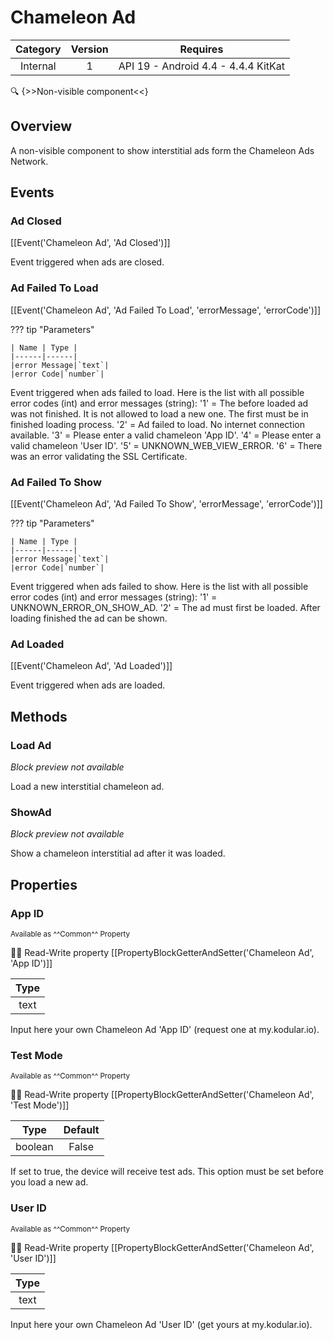 # Chameleon Ad

| Category | Version | Requires |
|:--------:|:-------:|:--------:|
|Internal|1|API 19 - Android 4.4 - 4.4.4 KitKat|

:mag: {>>Non-visible component<<}

## Overview

A non-visible component to show interstitial ads form the Chameleon Ads Network.

## Events

### Ad Closed

[[Event('Chameleon Ad', 'Ad Closed')]]

Event triggered when ads are closed.

### Ad Failed To Load

[[Event('Chameleon Ad', 'Ad Failed To Load', 'errorMessage', 'errorCode')]]

??? tip "Parameters"

    | Name | Type |
    |------|------|
    |error Message|`text`|
    |error Code|`number`|


Event triggered when ads failed to load. Here is the list with all possible error codes (int) and error messages (string): '1' = The before loaded ad was not finished. It is not allowed to load a new one. The first must be in finished loading process. '2' = Ad failed to load. No internet connection available. '3' = Please enter a valid chameleon 'App ID'. '4' = Please enter a valid chameleon 'User ID'. '5' = UNKNOWN_WEB_VIEW_ERROR. '6' = There was an error validating the SSL Certificate.

### Ad Failed To Show

[[Event('Chameleon Ad', 'Ad Failed To Show', 'errorMessage', 'errorCode')]]

??? tip "Parameters"

    | Name | Type |
    |------|------|
    |error Message|`text`|
    |error Code|`number`|


Event triggered when ads failed to show. Here is the list with all possible error codes (int) and error messages (string): '1' = UNKNOWN_ERROR_ON_SHOW_AD. '2' = The ad must first be loaded. After loading finished the ad can be shown.

### Ad Loaded

[[Event('Chameleon Ad', 'Ad Loaded')]]

Event triggered when ads are loaded.

## Methods

### Load Ad

_Block preview not available_

Load a new interstitial chameleon ad.

### ShowAd

_Block preview not available_

Show a chameleon interstitial ad after it was loaded.

## Properties

### App ID

<small>Available as ^^Common^^ Property</small>

:eyes::pencil: Read-Write property
[[PropertyBlockGetterAndSetter('Chameleon Ad', 'App ID')]]

| Type |
|:----:|
|text|

Input here your own Chameleon Ad 'App ID' (request one at my.kodular.io).

### Test Mode

<small>Available as ^^Common^^ Property</small>

:eyes::pencil: Read-Write property
[[PropertyBlockGetterAndSetter('Chameleon Ad', 'Test Mode')]]

| Type | Default |
|:----:|:-------:|
|boolean|False|

If set to true, the device will receive test ads. This option must be set before you load a new ad.

### User ID

<small>Available as ^^Common^^ Property</small>

:eyes::pencil: Read-Write property
[[PropertyBlockGetterAndSetter('Chameleon Ad', 'User ID')]]

| Type |
|:----:|
|text|

Input here your own Chameleon Ad 'User ID' (get yours at my.kodular.io).